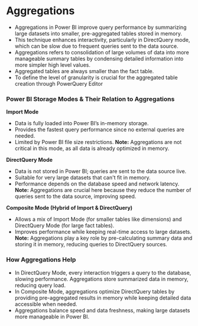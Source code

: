 # Aggregations
- Aggregations in Power BI improve query performance by summarizing large datasets into smaller, pre-aggregated tables stored in memory. 
- This technique enhances interactivity, particularly in DirectQuery mode, which can be slow due to frequent queries sent to the data source.
- Aggregations refers to consolidation of large volumes of data into more manageable summary tables by condensing detailed information into more simpler high level values.
- Aggregated tables are always smaller than the fact table.
- To define the level of granularity is crucial for the aggregated table creation through PowerQuery Editor

### Power BI Storage Modes & Their Relation to Aggregations
**Import Mode**
- Data is fully loaded into Power BI’s in-memory storage.
- Provides the fastest query performance since no external queries are needed.
- Limited by Power BI file size restrictions.
**Note:** Aggregations are not critical in this mode, as all data is already optimized in memory.

**DirectQuery Mode**
- Data is not stored in Power BI; queries are sent to the data source live.
- Suitable for very large datasets that can't fit in memory.
- Performance depends on the database speed and network latency.
**Note:** Aggregations are crucial here because they reduce the number of queries sent to the data source, improving speed.

**Composite Mode (Hybrid of Import & DirectQuery)**
- Allows a mix of Import Mode (for smaller tables like dimensions) and DirectQuery Mode (for large fact tables).
- Improves performance while keeping real-time access to large datasets.
**Note:** Aggregations play a key role by pre-calculating summary data and storing it in memory, reducing queries to DirectQuery sources.

### How Aggregations Help
- In DirectQuery Mode, every interaction triggers a query to the database, slowing performance. Aggregations store summarized data in memory, reducing query load.
- In Composite Mode, aggregations optimize DirectQuery tables by providing pre-aggregated results in memory while keeping detailed data accessible when needed.
- Aggregations balance speed and data freshness, making large datasets more manageable in Power BI.